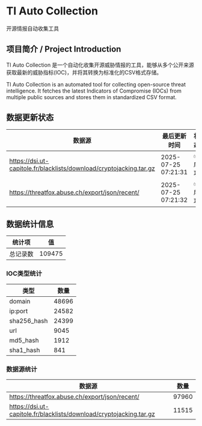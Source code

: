 # TI Auto Collection

 开源情报自动收集工具

## 项目简介 / Project Introduction

TI Auto Collection 是一个自动化收集开源威胁情报的工具，能够从多个公开来源获取最新的威胁指标(IOC)，并将其转换为标准化的CSV格式存储。

TI Auto Collection is an automated tool for collecting open-source threat intelligence. It fetches the latest Indicators of Compromise (IOCs) from multiple public sources and stores them in standardized CSV format.

## 数据更新状态

| 数据源 | 最后更新时间 | 状态 |
|--------|------------|------|
| https://dsi.ut-capitole.fr/blacklists/download/cryptojacking.tar.gz | 2025-07-25 07:21:31 | ✅ 成功 |
| https://threatfox.abuse.ch/export/json/recent/ | 2025-07-25 07:21:32 | ✅ 成功 |


























































































































## 数据统计信息

| 统计项 | 值 |
|--------|----|
| 总记录数 | 109475 |

### IOC类型统计

| 类型 | 数量 |
|------|------|
| domain | 48696 |
| ip:port | 24582 |
| sha256_hash | 24399 |
| url | 9045 |
| md5_hash | 1912 |
| sha1_hash | 841 |

### 数据源统计

| 数据源 | 数量 |
|--------|------|
| https://threatfox.abuse.ch/export/json/recent/ | 97960 |
| https://dsi.ut-capitole.fr/blacklists/download/cryptojacking.tar.gz | 11515 |
